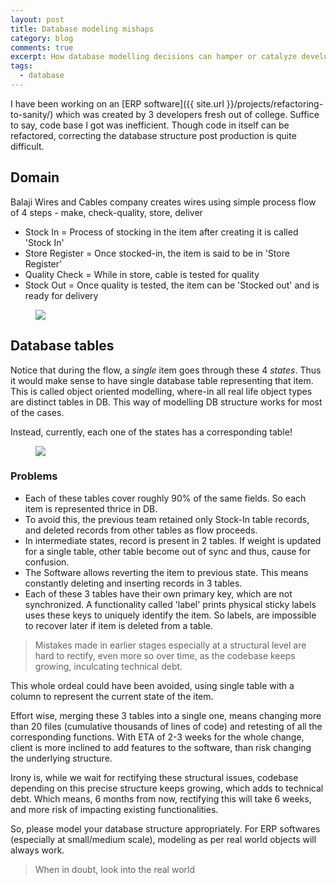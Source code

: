 ```yaml
---
layout: post
title: Database modeling mishaps
category: blog
comments: true
excerpt: How database modelling decisions can hamper or catalyze development and maintenance 
tags: 
  - database
---
```


I have been working on an [ERP software]({{ site.url }}/projects/refactoring-to-sanity/) which was created by 3 developers fresh
out of college. Suffice to say, code base I got was inefficient. Though code in itself can be refactored, correcting the 
 database structure post production is quite difficult. 
 
## Domain

Balaji Wires and Cables company creates wires using simple process flow of 4 steps - make, check-quality, store, deliver

- Stock In = Process of stocking in the item after creating it is called 'Stock In'
- Store Register = Once stocked-in, the item is said to be in 'Store Register'
- Quality Check = While in store, cable is tested for quality
- Stock Out = Once quality is tested, the item can be 'Stocked out' and is ready for delivery

<figure>
    <a href="{{ site.url }}/images/blog/balaji/balaji-flow.png"><img src="{{ site.url }}/images/blog/balaji/balaji-flow.png"></a>
</figure>

## Database tables

Notice that during the flow, a *single* item goes through these 4 *states*. Thus it would make sense to have single database table
representing that item. This is called object oriented modelling, where-in all real life object types are distinct tables in DB. 
This way of modelling DB structure works for most of the cases.

Instead, currently, each one of the states has a corresponding table!

<figure>
    <a href="{{ site.url }}/images/blog/balaji/database-modeling.png"><img src="{{ site.url }}/images/blog/balaji/database-modeling.png"></a>
</figure>

### Problems

- Each of these tables cover roughly 90% of the same fields. So each item is represented thrice in DB.
- To avoid this, the previous team retained only Stock-In table records, and deleted records from other tables as flow proceeds.
- In intermediate states, record is present in 2 tables. If weight is updated for a single table, other table become out of sync and thus, cause for confusion. 
- The Software allows reverting the item to previous state. This means constantly deleting and inserting records in 3 tables.  
- Each of these 3 tables have their own primary key, which are not synchronized. A functionality called 'label' prints physical sticky labels uses these keys to uniquely identify the item. So labels, are impossible to recover later if item is deleted from a table.  

> Mistakes made in earlier stages especially at a structural level are hard to rectify, even more so over time, as the codebase keeps growing, inculcating technical debt.
 
 This whole ordeal could have been avoided, using single table with a column to represent the current state of the item. 
 
 Effort wise, merging these 3 tables into a single one, means changing more than 20 files (cumulative thousands of lines of code) and retesting of 
 all the corresponding functions. With ETA of 2-3 weeks for the whole change, client is more inclined to add features to the software, than risk changing the underlying structure.
  
  Irony is, while we wait for rectifying these structural issues, codebase depending on this precise structure keeps growing, which adds to technical debt. 
  Which means, 6 months from now, rectifying this will take 6 weeks, and more risk of impacting existing functionalities.     
  
So, please model your database structure appropriately. For ERP softwares (especially at small/medium scale), modeling as per real world objects will always work.

> When in doubt, look into the real world